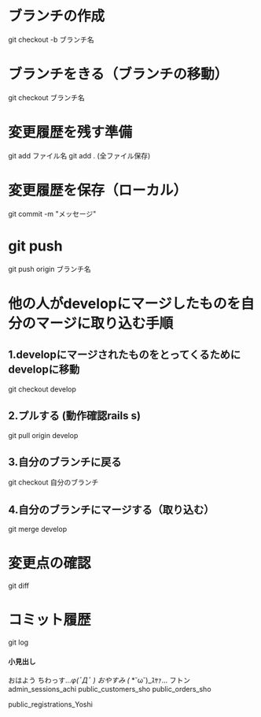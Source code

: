 # ブランチの作成
git checkout -b ブランチ名

# ブランチをきる（ブランチの移動）
git checkout ブランチ名

# 変更履歴を残す準備
git add ファイル名
git add .  (全ファイル保存)

# 変更履歴を保存（ローカル）
git commit -m "メッセージ"


# git push
git push origin ブランチ名

# 他の人がdevelopにマージしたものを自分のマージに取り込む手順
## 1.developにマージされたものをとってくるためにdevelopに移動
  git checkout develop
## 2.プルする (動作確認rails s)
  git pull origin develop
## 3.自分のブランチに戻る
  git checkout 自分のブランチ
## 4.自分のブランチにマージする（取り込む）
  git merge develop



# 変更点の確認
git diff

# コミット履歴
git log


#### 小見出し

おはよう
ちわっす..._φ(ﾟДﾟ )
おやすみ
(_ *˘ω˘)_ｽﾔｧ…
フトン
admin_sessions_achi
public_customers_sho
public_orders_sho

public_registrations_Yoshi